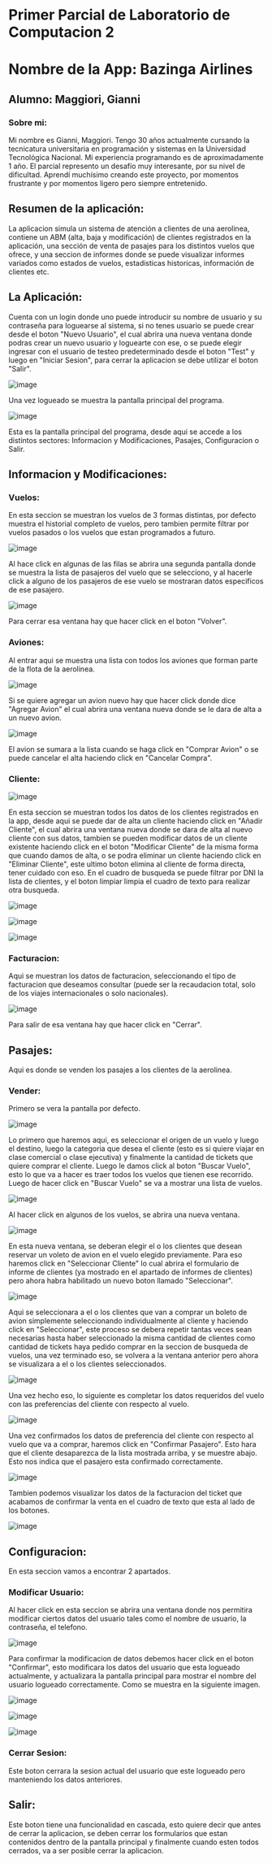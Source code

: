 # Primer Parcial de Laboratorio de Computacion 2

# Nombre de la App: Bazinga Airlines
## Alumno: Maggiori, Gianni


### Sobre mi:

Mi nombre es Gianni, Maggiori. Tengo 30 años actualmente cursando la tecnicatura universitaria en programación y sistemas en la Universidad Tecnológica Nacional.
Mi experiencia programando es de aproximadamente 1 año. El parcial represento un desafío muy interesante, por su nivel de dificultad. Aprendí muchísimo creando este proyecto, por momentos frustrante y por momentos ligero pero siempre entretenido.

## Resumen de la aplicación:

La aplicacion simula un sistema de atención a clientes de una aerolinea, contiene un ABM (alta, baja y modificación) de clientes registrados en la aplicación, una sección de venta de pasajes para los distintos vuelos que ofrece, y una seccion de informes donde se puede visualizar informes variados como estados de vuelos, estadisticas historicas, información de clientes etc.

## La Aplicación:

Cuenta con un login donde uno puede introducir su nombre de usuario y su contraseña para loguearse al sistema, si no tenes usuario se puede crear desde el boton "Nuevo Usuario", el cual abrira una nueva ventana donde podras crear un nuevo usuario y loguearte con ese, o se puede elegir ingresar con el usuario de testeo predeterminado desde el boton "Test" y luego en "Iniciar Sesion", para cerrar la aplicacion se debe utilizar el boton "Salir".

![image](https://user-images.githubusercontent.com/86836893/193817401-77843df1-be03-4d6d-807a-ffc32c5224f8.png)


Una vez logueado se muestra la pantalla principal del programa.


![image](https://user-images.githubusercontent.com/86836893/193821988-b9b8a31d-9e07-4a69-a786-c30f5640ef05.png)


Esta es la pantalla principal del programa, desde aqui se accede a los distintos sectores: Informacion y Modificaciones, Pasajes, Configuracion o Salir.

## Informacion y Modificaciones:


### Vuelos:


En esta seccion se muestran los vuelos de 3 formas distintas, por defecto muestra el historial completo de vuelos, pero tambien permite filtrar por vuelos pasados o los vuelos que estan programados a futuro.


![image](https://user-images.githubusercontent.com/86836893/193824009-23d820c5-12ef-4cf5-b444-3bce24fcb481.png)


Al hace click en algunas de las filas se abrira una segunda pantalla donde se muestra la lista de pasajeros del vuelo que se selecciono, y al hacerle click a alguno de los pasajeros de ese vuelo se mostraran datos especificos de ese pasajero.


![image](https://user-images.githubusercontent.com/86836893/193825088-3f1ef9f3-1c9e-424e-8bfd-c2a4b61480de.png)


Para cerrar esa ventana hay que hacer click en el boton "Volver".


### Aviones:


Al entrar aqui se muestra una lista con todos los aviones que forman parte de la flota de la aerolinea.


![image](https://user-images.githubusercontent.com/86836893/193825989-b5e19616-7d32-4609-9044-3cc4641c5f03.png)


Si se quiere agregar un avion nuevo hay que hacer click donde dice "Agregar Avion" el cual abrira una ventana nueva donde se le dara de alta a un nuevo avion.


![image](https://user-images.githubusercontent.com/86836893/193826237-31db64f0-80f4-41cf-a1ac-2748678c26ce.png)


El avion se sumara a la lista cuando se haga click en "Comprar Avion" o se puede cancelar el alta haciendo click en "Cancelar Compra".


### Cliente:


![image](https://user-images.githubusercontent.com/86836893/193826918-24dae09f-55e3-4424-878a-d330f344b336.png)


En esta seccion se muestran todos los datos de los clientes registrados en la app, desde aqui se puede dar de alta un cliente haciendo click en "Añadir Cliente", el cual abrira una ventana nueva donde se dara de alta al nuevo cliente con sus datos, tambien se pueden modificar datos de un cliente existente haciendo click en el boton "Modificar Cliente" de la misma forma que cuando damos de alta, o se podra eliminar un cliente haciendo click en "Eliminar Cliente", este ultimo boton elimina al cliente de forma directa, tener cuidado con eso. 
En el cuadro de busqueda se puede filtrar por DNI la lista de clientes, y el boton limpiar limpia el cuadro de texto para realizar otra busqueda.


![image](https://user-images.githubusercontent.com/86836893/193827834-1a94c363-7c04-46c9-bdff-522754ef459a.png)


![image](https://user-images.githubusercontent.com/86836893/193827920-64754cd3-95fe-46d6-81fc-7d768eae6c9d.png)


![image](https://user-images.githubusercontent.com/86836893/193828036-4a48bb43-0911-4477-a0af-1037aecde98a.png)


### Facturacion:


Aqui se muestran los datos de facturacion, seleccionando el tipo de facturacion que deseamos consultar (puede ser la recaudacion total, solo de los viajes internacionales o solo nacionales).


![image](https://user-images.githubusercontent.com/86836893/193828622-4670e2ec-7269-4ea0-8243-4ca5165e6158.png)


Para salir de esa ventana hay que hacer click en "Cerrar".


## Pasajes:


Aqui es donde se venden los pasajes a los clientes de la aerolinea.


### Vender:


Primero se vera la pantalla por defecto.


![image](https://user-images.githubusercontent.com/86836893/193829727-0c1bc890-4266-48bd-8a30-d6cc4f34bd0c.png)


Lo primero que haremos aqui, es seleccionar el origen de un vuelo y luego el destino, luego la categoria que desea el cliente (esto es si quiere viajar en clase comercial o clase ejecutiva) y finalmente la cantidad de tickets que quiere comprar el cliente.
Luego le damos click al boton "Buscar Vuelo", esto lo que va a hacer es traer todos los vuelos que tienen ese recorrido. Luego de hacer click en "Buscar Vuelo" se va a mostrar una lista de vuelos.


![image](https://user-images.githubusercontent.com/86836893/193831024-8f898b45-e633-4832-8549-9d6c653a7ed6.png)


Al hacer click en algunos de los vuelos, se abrira una nueva ventana.


![image](https://user-images.githubusercontent.com/86836893/193831365-30b36763-7e78-4087-bdac-ea01bd14d3f0.png)


En esta nueva ventana, se deberan elegir el o los clientes que desean reservar un voleto de avion en el vuelo elegido previamente. Para eso haremos click en "Seleccionar Cliente" lo cual abrira el formulario de informe de clientes (ya mostrado en el apartado de informes de clientes) pero ahora habra habilitado un nuevo boton llamado "Seleccionar".


![image](https://user-images.githubusercontent.com/86836893/193832245-c4e4ffe3-f81d-4fd7-8162-d166b2c4c1e2.png)


Aqui se seleccionara a el o los clientes que van a comprar un boleto de avion simplemente seleccionando individualmente al cliente y haciendo click en "Seleccionar", este proceso se debera repetir tantas veces sean necesarias hasta haber seleccionado la misma cantidad de clientes como cantidad de tickets haya pedido comprar en la seccion de busqueda de vuelos, una vez terminado eso, se volvera a la ventana anterior pero ahora se visualizara a el o los clientes seleccionados.


![image](https://user-images.githubusercontent.com/86836893/193834422-6eb22e79-a5d9-4d31-8acd-b0cfa58bc4dd.png)


Una vez hecho eso, lo siguiente es completar los datos requeridos del vuelo con las preferencias del cliente con respecto al vuelo.


![image](https://user-images.githubusercontent.com/86836893/193834795-7165d4a0-774e-4d41-b222-ed9491ed73b2.png)


Una vez confirmados los datos de preferencia del cliente con respecto al vuelo que va a comprar, haremos click en "Confirmar Pasajero". Esto hara que el cliente desaparezca de la lista mostrada arriba, y se muestre abajo. Esto nos indica que el pasajero esta confirmado correctamente.


![image](https://user-images.githubusercontent.com/86836893/193836305-1790edf8-70a7-4f68-90f1-86ddc42a776a.png)


Tambien podemos visualizar los datos de la facturacion del ticket que acabamos de confirmar la venta en el cuadro de texto que esta al lado de los botones.


![image](https://user-images.githubusercontent.com/86836893/193836585-b0d97a0e-c436-46ce-a219-70d2a71a00d4.png)


## Configuracion:


En esta seccion vamos a encontrar 2 apartados.


### Modificar Usuario: 


Al hacer click en esta seccion se abrira una ventana donde nos permitira modificar ciertos datos del usuario tales como el nombre de usuario, la contraseña, el telefono.


![image](https://user-images.githubusercontent.com/86836893/193843030-5feecf7c-e8ee-4c67-b866-acf12b119c36.png)


Para confirmar la modificacion de datos debemos hacer click en el boton "Confirmar", esto modificara los datos del usuario que esta logueado actualmente, y actualizara la pantalla principal para mostrar el nombre del usuario logueado correctamente. Como se muestra en la siguiente imagen.


![image](https://user-images.githubusercontent.com/86836893/193851015-f683ba84-a6f7-4f4f-996d-2e828e1908c4.png)


![image](https://user-images.githubusercontent.com/86836893/193851401-ca00578e-b666-4e66-bd93-3907c0a084ce.png)


![image](https://user-images.githubusercontent.com/86836893/193851578-8532143e-b332-4503-ba9c-c617cc289925.png)


### Cerrar Sesion:


Este boton cerrara la sesion actual del usuario que este logueado pero manteniendo los datos anteriores.


## Salir:


Este boton tiene una funcionalidad en cascada, esto quiere decir que antes de cerrar la aplicacion, se deben cerrar los formularios que estan contenidos dentro de la pantalla principal y finalmente cuando esten todos cerrados, va a ser posible cerrar la aplicacion.
